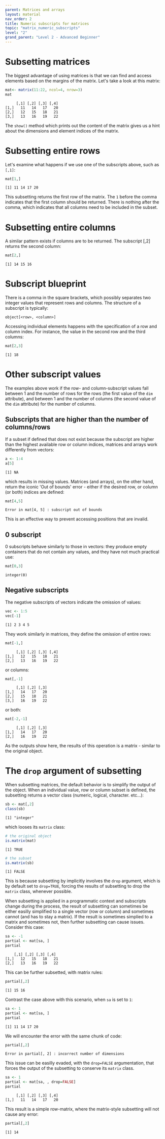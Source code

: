 ```yaml
---
parent: Matrices and arrays 
layout: material 
nav_order: 2
title: Numeric subscripts for matrices
topic: "matrix_numeric_subscripts"
level: "2"
grand_parent: "Level 2 - Advanced Beginner"
---
```


# Subsetting matrices

The biggest advantage of using matrices is that we can find and access elements based on the margins of the matrix. Let's take a look at this matrix:

```R
mat<- matrix(11:22, ncol=4, nrow=3)
mat
```
```
     [,1] [,2] [,3] [,4]
[1,]   11   14   17   20
[2,]   12   15   18   21
[3,]   13   16   19   22
```

The `show()` method which prints out the content of the matrix gives us a hint about the dimensions and element indices of the matrix. 

# Subsetting entire rows


Let's examine what happens if we use one of the subscripts above, such as `[,1]`:

```R
mat[1,]
```
```
[1] 11 14 17 20 
```

This subsetting returns the first row of the matrix. The `1` before the comma indicates that the first column should be returned. There is nothing after the comma, which indicates that all columns need to be included in the subset.

# Subsetting entire columns

A similar pattern exists if columns are to be returned. The subscript [,2] returns the second column:

```R
mat[2,]
```
```
[1] 14 15 16
```

# Subscript blueprint

There is a comma in the square brackets, which possibly separates two integer values that represent rows and columns. The structure of a subscript is typically:

`object[<row>, <column>]`

Accessing individual elements happens with the specification of a row and column index. For instance, the value in the second row and the third columns:

```R
mat[2,3]
```
```
[1] 18
```


# Other subscript values

The examples above work if the row- and column-subscript values fall between 1 and the number of rows for the rows (the first value of the `dim` attribute), and between 1 and the number of columns (the second value of the `dim` attribute) for the number of columns. 

## Subscripts that are higher than the number of columns/rows 

If a subset if defined that does not exist because the subscript are higher than the highest available row or column indices, matrices and arrays work differently from vectors:

```R
a <- 1:4
a[5]
```
```
[1] NA
```

which results in missing values. Matrices (and arrays), on the other hand, return the iconic 'Out of bounds' error - either if the desired row, or column (or both) indices are defined:

```R
mat[4,5]
```
```
Error in mat[4, 5] : subscript out of bounds
```

This is an effective way to prevent accessing positions that are invalid. 

## 0 subscript

0 subscripts behave similarly to those in vectors: they produce empty containers that do not contain any values, and they have not much practical use:

```R
mat[0,3]
```
```
integer(0)
```

## Negative subscripts

The negative subscripts of vectors indicate the omission of values:

```R
vec <- 1:5
vec[-1]
```
```
[1] 2 3 4 5
```

They work similarly in matrices, they define the omission of entire rows:

```R
mat[-1,]
```
```
     [,1] [,2] [,3] [,4]
[1,]   12   15   18   21
[2,]   13   16   19   22
```

or columns:

```R
mat[,-1]
```
```
     [,1] [,2] [,3]
[1,]   14   17   20
[2,]   15   18   21
[3,]   16   19   22
```

or both:

```R
mat[-2,-1]
```
```
     [,1] [,2] [,3]
[1,]   14   17   20
[2,]   16   19   22
```

As the outputs show here, the results of this operation is a matrix - similar to the original object.

# The `drop` argument of subsetting

When subsetting matrices, the default behavior is to simplify the output of the object. When an individual value, row or column subset is defined, the subsetting returns a vector class (numeric, logical, character. etc...):

```R
sb <- mat[,2]
class(sb)
```
```
[1] "integer"
```

which looses its `matrix` class:

```R
# the original object
is.matrix(mat)
```
```
[1] TRUE
```

```R
# the subset 
is.matrix(sb)
```
```
[1] FALSE 
```

This is because subsetting by implicitly involves the `drop` argument, which is by default set to `drop=TRUE`, forcing the results of subsetting to drop the `matrix` class, whenever possible. 

When subsetting is applied in a programmatic context and subscripts change during the process, the result of subsetting can sometimes be either easilly simplified to a single vector (row or column) and sometimes cannot (and has to stay a matrix). If the result is sometimes simplied to a matrix and sometimes not, then further subsetting can cause issues. Consider this case:

```R
sa <- -1
partial <- mat[sa, ]
partial
```
```
    [,1] [,2] [,3] [,4]
[1,]   12   15   18   21
[2,]   13   16   19   22
```

This can be further subsetted, with matrix rules:

```R
partial[,2]
```
```
[1] 15 16
```

Contrast the case above with this scenario, when `sa` is set to `1`:

```R
sa <- 1
partial <- mat[sa, ]
partial
```
```
[1] 11 14 17 20
```

We will encounter the error with the same chunk of code:

```R
partial[,2]
```
```
Error in partial[, 2] : incorrect number of dimensions
```

This issue can be easilly evaded, with the `drop=FALSE` argumentation, that forces the output of the subsetting to conserve its `matrix` class. 

```R
sa <- 1
partial <- mat[sa, , drop=FALSE]
partial
```
```
     [,1] [,2] [,3] [,4]
[1,]   11   14   17   20
```

This result is a simple row-matrix, where the matrix-style subsetting will not cause any error:

```R
partial[,2]
```
```
[1] 14
```








